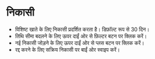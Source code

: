 # **निकासी**

- विशिष्ट खाते के लिए निकासी प्रदर्शित करता है। डिफ़ॉल्ट रूप से 30 दिन।
- तिथि सीमा बदलने के लिए ऊपर दाईं ओर से फ़िल्टर बटन पर क्लिक करें।
- नई निकासी जोड़ने के लिए ऊपर दाईं ओर से प्लस बटन पर क्लिक करें।
- रद्द करने के लिए सक्रिय निकासी पर बाईं ओर स्वाइप करें।